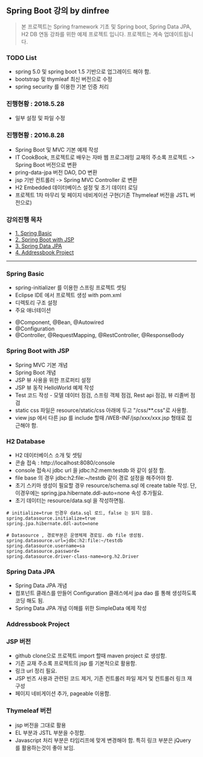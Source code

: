 ## Spring Boot 강의 by dinfree
> 본 프로젝트는 Spring framework 기초 및 Spring boot, Spring Data JPA, H2 DB 연동 강좌를 위한 예제 프로젝트 입니다.
> 프로젝트는 계속 업데이트됩니다.

### TODO List
- spring 5.0 및 spring boot 1.5 기반으로 업그레이드 해야 함.
- bootstrap 및 thymleaf 최신 버전으로 수정
- spring security 를 이용한 기본 인증 처리

### 진행현황 : 2018.5.28
- 일부 설정 및 파일 수정

### 진행현황 : 2016.8.28
- Spring Boot 및 MVC 기본 예제 작성
- IT CookBook, 프로젝트로 배우는 자바 웹 프로그래밍 교재의 주소록 프로젝트 -> Spring Boot 버전으로 변환
- pring-data-jpa 버전 DAO, DO 변환
- jsp 기반 컨트롤러 -> Spring MVC Controller 로 변환
- H2 Embedded 데이터베이스 설정 및 초기 데이터 로딩
- 프로젝트 1차 마무리 및 페이지 네비게이션 구현(기존 Thymeleaf 버전을 JSTL 버전으로)

### 강의진행 목차 
- [1. Spring Basic](#spring-basic)
- [2. Spring Boot with JSP](#spring-boot-with-jsp)
- [3. Spring Data JPA](#spring-data-jpa)
- [4. Addressbook Project](#addressbook-project)

--------------------------

### Spring Basic
* spring-initializer 를 이용한 스프링 프로젝트 셋팅
* Eclipse IDE 에서 프로젝트 생성 with pom.xml
* 디렉토리 구조 설정
* 주요 애너테이션
- @Component, @Bean, @Autowired
- @Configuration
- @Controller, @RequestMapping, @RestController, @ResponseBody
		 
### Spring Boot with JSP
* Spring MVC 기본 개념
* Spring Boot 개념
* JSP 뷰 사용을 위한 프로퍼티 설정
* JSP 뷰 동작 HelloWorld 예제 작성
* Test 코드 작성 - 모델 데이터 점검, 스프링 객체 점검, Rest api 점검, 뷰 리졸버 점검
* static css 파일은 resource/static/css 아래에 두고 "/css/**.css"로 사용함.
* view jsp 에서 다른 jsp 를 include 할때 /WEB-INF/jsp/xxx/xxx.jsp 형태로 접근해야 함. 

### H2 Database
* H2 데이터베이스 소개 및 셋팅
* 콘솔 접속 : http://localhost:8080/console
* console 접속시 jdbc url 을 jdbc:h2:mem:testdb 와 같이 설정 함. 
* file base 의 경우 jdbc:h2:file:~/testdb 같이 경로 설정을 해주어야 함.
* 초기 스키마 생성이 필요할 경우 resource/schema.sql 에 create table 작성. 단, 이경우에는 spring.jpa.hibernate.ddl-auto=none 속성 추가필요.
* 초기 데이터는 resource/data.sql 을 작성하면됨.
```
# initialize=true 인경우 data.sql 로드, false 는 읽지 않음.
spring.datasource.initialize=true
spring.jpa.hibernate.ddl-auto=none

# Datasource , 경로부분은 운영체제 경로임. db file 생성됨.
spring.datasource.url=jdbc:h2:file:~/testdb
spring.datasource.username=sa
spring.datasource.password=
spring.datasource.driver-class-name=org.h2.Driver
```

### Spring Data JPA
* Spring Data JPA 개념
* 컴포넌트 클래스를 만들어 Configuration 클래스에서 jpa dao 를 통해 생성하도록 코딩 해도 됨.
* Spring Data JPA 개념 이해를 위한 SimpleData 예제 작성
	
### Addressbook Project
### JSP 버전
* github clone으로 프로젝트 import 할때 maven project 로 생성함.
* 기존 교재 주소록 프로젝트의 jsp 를 기본적으로 활용함.
* 링크 url 정리 필요.
* JSP 빈즈 사용과 관련된 코드 제거, 기존 컨트롤러 파일 제거 및 컨트롤러 링크 재구성
* 페이지 네비게이션 추가, pageable 이용함.
### Thymeleaf 버전
* jsp 버전을 그대로 활용
* EL 부분과 JSTL 부분을 수정함.
* Javascript 처리 부분은 타임리프에 맞게 변경해야 함. 특히 링크 부분은 jQuery 를 활용하는것이 좋아 보임.		
